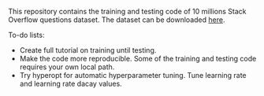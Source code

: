 This repository contains the training and testing code of 10 millions Stack Overflow questions dataset. The dataset 
can be downloaded [here](https://drive.google.com/file/d/1ZU4J3KhJDrHVMj48fROFcTsTZKorPGlG/view?usp=sharing).


To-do lists:
- Create full tutorial on training until testing.
- Make the code more reproducible. Some of the training and testing code requires your own local path.
- Try hyperopt for automatic hyperparameter tuning. Tune learning rate and learning rate dacay values.
